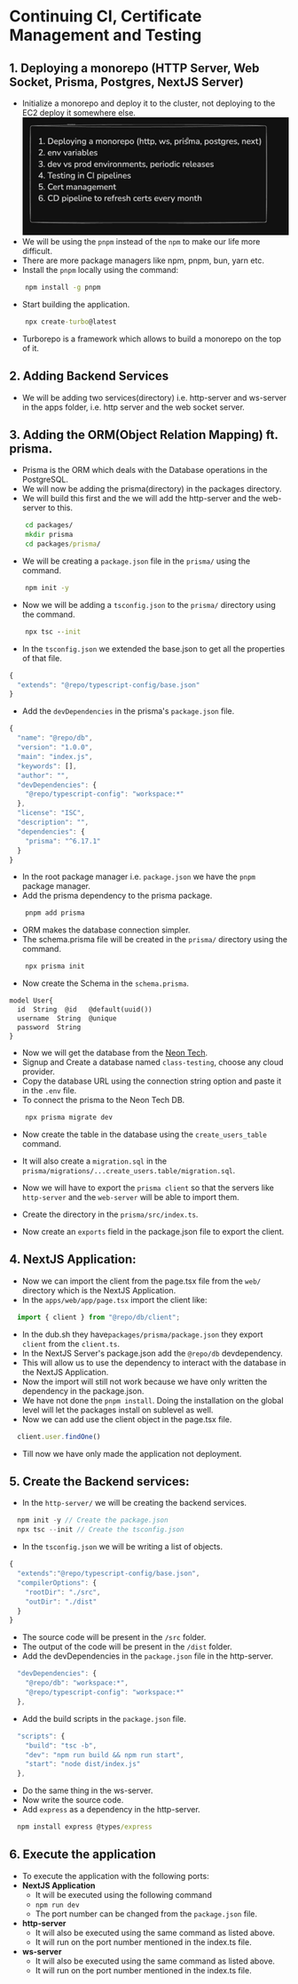 # Continuing CI, Certificate Management and Testing

## 1. Deploying a monorepo (HTTP Server, Web Socket, Prisma, Postgres, NextJS Server)
- Initialize a monorepo and deploy it to the cluster, not deploying to the EC2 deploy it somewhere else.
![alt text](image.png)
- We will be using the `pnpm` instead of the `npm` to make our life more difficult.
- There are more package managers like npm, pnpm, bun, yarn etc.
- Install the `pnpm` locally using the command:
```cmd
    npm install -g pnpm
```

- Start building the application.
```cmd
    npx create-turbo@latest
```
- Turborepo is a framework which allows to build a monorepo on the top of it.


## 2. Adding Backend Services
- We will be adding two services(directory) i.e. http-server and ws-server in the apps folder, i.e. http server and the web socket server.

## 3. Adding the ORM(Object Relation Mapping) ft. prisma.
- Prisma is the ORM which deals with the Database operations in the PostgreSQL.
- We will now be adding the prisma(directory) in the packages directory.
- We will build this first and the we will add the http-server and the web-server to this.
```cmd
    cd packages/
    mkdir prisma
    cd packages/prisma/

```

- We will be creating a `package.json` file in the `prisma/` using the command.

```cmd
    npm init -y
```

- Now we will be adding a `tsconfig.json` to the `prisma/` directory using the command.

```cmd
    npx tsc --init
```

- In the `tsconfig.json` we extended the base.json to get all the properties of that file.
```js
{
  "extends": "@repo/typescript-config/base.json"
}
```

- Add the `devDependencies` in the prisma's `package.json` file.
```js
{
  "name": "@repo/db",
  "version": "1.0.0",
  "main": "index.js",
  "keywords": [],
  "author": "",
  "devDependencies": {
    "@repo/typescript-config": "workspace:*"
  },
  "license": "ISC",
  "description": "",
  "dependencies": {
    "prisma": "^6.17.1"
  }
}
```

- In the root package manager i.e. `package.json` we have the `pnpm` package manager.
- Add the prisma dependency to the prisma package.
```cmd
    pnpm add prisma
```

- ORM makes the database connection simpler.
- The schema.prisma file will be created in the `prisma/` directory using the command.
```cmd
    npx prisma init
```

- Now create the Schema in the `schema.prisma`.
```prisma
model User{
  id  String  @id   @default(uuid())
  username  String  @unique
  password  String
}
```

- Now we will get the database from the [Neon Tech](https://neon.com/).
- Signup and Create a database named `class-testing`, choose any cloud provider.
- Copy the database URL using the connection string option and paste it in the `.env` file.
- To connect the prisma to the Neon Tech DB.
```cmd
    npx prisma migrate dev
```

- Now create the table in the database using the `create_users_table` command.
- It will also create a `migration.sql` in the `prisma/migrations/...create_users.table/migration.sql`.

- Now we will have to export the `prisma client` so that the servers like `http-server` and the `web-server` will be able to import them.
- Create the directory in the `prisma/src/index.ts`.
- Now create an `exports` field in the package.json file to export the client.

## 4. NextJS Application:
- Now we can import the client from the page.tsx file from the `web/` directory which is the NextJS Application.
- In the `apps/web/app/page.tsx` import the client like:
```js
  import { client } from "@repo/db/client";
```

- In the dub.sh they have`packages/prisma/package.json` they export `client` from the `client.ts`.
- In the NextJS Server's package.json add the `@repo/db` devdependency.
- This will allow us to use the dependency to interact with the database in the NextJS Application.
- Now the import will still not work because we have only written the dependency in the package.json.
- We have not done the `pnpm install`. Doing the installation on the global level will let the packages install on sublevel as well.
- Now we can add use the client object in the page.tsx file.
```js
  client.user.findOne()
```
- Till now we have only made the application not deployment.

## 5. Create the Backend services:
- In the `http-server/` we will be creating the backend services.
```js
  npm init -y // Create the package.json
  npx tsc --init // Create the tsconfig.json
```

- In the `tsconfig.json` we will be writing a list of objects.
```js
{
  "extends":"@repo/typescript-config/base.json",
  "compilerOptions": {
    "rootDir": "./src",
    "outDir": "./dist"
  }
}
```

- The source code will be present in the `/src` folder.
- The output of the code will be present in the `/dist` folder.
- Add the devDependencies in the `package.json` file in the http-server. 
```js
  "devDependencies": {
    "@repo/db": "workspace:*",
    "@repo/typescript-config": "workspace:*"
  },
```
- Add the build scripts in the `package.json` file.
```js
  "scripts": {
    "build": "tsc -b",
    "dev": "npm run build && npm run start",
    "start": "node dist/index.js"
  },
```
- Do the same thing in the ws-server.
- Now write the source code.
- Add `express` as a dependency in the http-server.
```cmd
  npm install express @types/express
```

## 6. Execute the application
- To execute the application with the following ports:
- **NextJS Application** 
  - It will be executed using the following command
  - `npm run dev`
  - The port number can be changed from the `package.json` file.
- **http-server**
  - It will also be executed using the same command as listed above.
  - It will run on the port number mentioned in the index.ts file.
- **ws-server**
  - It will also be executed using the same command as listed above.
  - It will run on the port number mentioned in the index.ts file.
